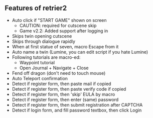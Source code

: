 ## Features of retrier2
- Auto click if "START GAME" shown on screen
  - CAUTION: required for cutscene skip
  - Game v2.2: Added support after logging in
- Skips twin opening cutscene
- Skips through dialogue rapidly
- When at first statue of seven, macro Escape from it
- Auto name a twin (Lumine, you can edit script if you hate Lumine)
- Following tutorials are macro-ed:
  - Waypoint tutorial
  - Open Journal + Navigate + Close
- Fend off dragon (don't need to touch mouse) 
- Auto Teleport confirmation
- Detect if register form, then paste mail if copied
- Detect if register form, then paste verify code if copied
- Detect if register form, then 'skip' EULA by macro
- Detect if register form, then enter (same) password
- Detect if register form, then submit registration after CAPTCHA 
- Detect if login form, and fill password textbox, then click Login
